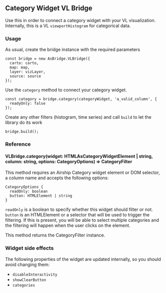 ## Category Widget VL Bridge

Use this in order to connect a category widget with your VL visualization. Internally, this is a VL `viewportHistogram` for categorical data.

### Usage

As usual, create the bridge instance with the required parameters

```
const bridge = new AsBridge.VLBridge({
  carto: carto,
  map: map,
  layer: vizLayer,
  source: source
});
```

Use the `category` method to connect your category widget.

```
const category = bridge.category(categoryWidget, 'a_valid_column', {
  readyOnly: false
});
```

Create any other filters (histogram, time series) and call `build` to let the library do its work

```
bridge.build();
```

### Reference

#### VLBridge.category(widget: HTMLAsCategoryWidgetElement | string, column: string, options: CategoryOptions) => CategoryFilter

This method requires an Airship Category widget element or DOM selector, a column name and accepts the following options:

```
CategoryOptions {
  readOnly: boolean
  button: HTMLElement | string
}
```

`readOnly` is a boolean to specify whether this widget should filter or not.
`button` is an HTMLElement or a selector that will be used to trigger the filtering. If this is present, you will be able to select multiple categories and the filtering will happen when the user clicks on the element.

This method returns the CategoryFilter instance.

### Widget side effects

The following properties of the widget are updated internally, so you should avoid changing them:

- `disableInteractivity`
- `showClearButton`
- `categories`
